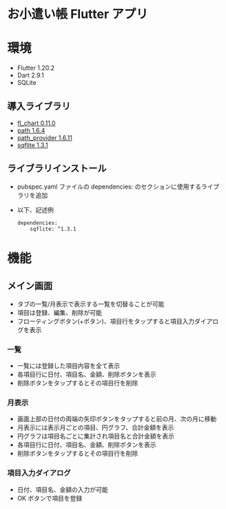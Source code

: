 お小遣い帳 Flutter アプリ
===

# 環境

- Flutter 1.20.2
- Dart 2.9.1
- SQLite

## 導入ライブラリ
- [fl_chart 0.11.0](https://pub.dev/packages/fl_chart)
- [path 1.6.4](https://pub.dev/packages/path)
- [path_provider 1.6.11](https://pub.dev/packages/path_provider)
- [sqflite 1.3.1](https://pub.dev/packages/sqflite)

## ライブラリインストール
- pubspec.yaml ファイルの dependencies: のセクションに使用するライブラリを追加

- 以下、記述例
    ```
    dependencies:
        sqflite: ^1.3.1
    ```

# 機能

## メイン画面
- タブの一覧/月表示で表示する一覧を切替ることが可能
- 項目は登録、編集、削除が可能
- フローティングボタン(+ボタン)、項目行をタップすると項目入力ダイアログを表示

### 一覧
- 一覧には登録した項目内容を全て表示
- 各項目行に日付、項目名、金額、削除ボタンを表示
- 削除ボタンをタップするとその項目行を削除

### 月表示
- 画面上部の日付の両端の矢印ボタンをタップすると前の月、次の月に移動
- 月表示には表示月ごとの項目、円グラフ、合計金額を表示
- 円グラフは項目名ごとに集計され項目名と合計金額を表示
- 各項目行に日付、項目名、金額、削除ボタンを表示
- 削除ボタンをタップするとその項目行を削除

### 項目入力ダイアログ
- 日付、項目名、金額の入力が可能
- OK ボタンで項目を登録
